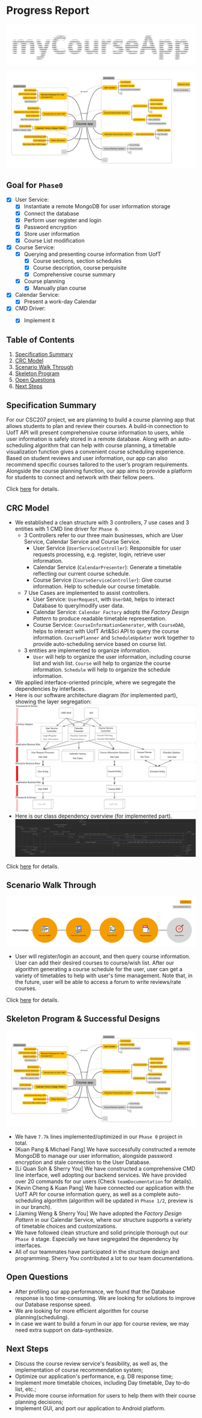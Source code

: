 # Progress Report

![](progress_report.assets/myCourseApp.jpg)

![](progress_report.assets/CourseAppMindMap.png)

## Goal for `Phase0` 

- [x] User Service: 
  - [x] Instantiate a remote MongoDB for user information storage
  - [x] Connect the database
  - [x] Perform user register and login
  - [x] Password encryption
  - [x] Store user information
  - [x] Course List modification
- [x] Course Service: 
  - [x] Querying and presenting course information from UofT
    - [x] Course sections, section schedules
    - [x] Course description, course perquisite
    - [x] Comprehensive course summary
  - [x] Course planning
    - [x] Manually plan course
- [x] Calendar Service: 
  - [x] Present a work-day Calendar
- [x] CMD Driver:
  - [x] Implement it
  

## Table of Contents
1. [Specification Summary](#Specification-Summary)
2. [CRC Model](#CRC-Model)
3. [Scenario Walk Through](#Scenario-Walk-Through)
4. [Skeleton Program](#Skeleton-Program-&-Successful-Designs)
6. [Open Questions](#Open-Questions)
7. [Next Steps](#Next-Steps)


## Specification Summary
For our CSC207 project, we are planning to build a course planning app that allows students to plan and review their courses. A build-in connection to UofT API will present comprehensive course information to users, while user information is safely stored in a remote database. Along with an auto-scheduling algorithm that can help with course planning, a timetable visualization function gives a convenient course scheduling experience. Based on student reviews and user information, our app can also recommend specific courses tailored to the user’s program requirements. Alongside the course planning function, our app aims to provide a platform for students to connect and network with their fellow peers.

Click [here](progress_report.md) for details.

## CRC Model
- We established a clean structure with 3 controllers, 7 use cases and 3 entities with 1 CMD line driver for `Phase 0`.
  - 3 Controllers refer to our three main businesses, which are User Service, Calendar Service and Course Service.
    - User Service (`UserServiceController`): Responsible for user requests processing, e.g. register, login, retrieve user information.
    - Calendar Service (`CalendarPresenter`): Generate a timetable reflecting our current course schedule.
    - Course Service (`CourseServiceController`): Give course information. Help to schedule our course timetable.
  - 7 Use Cases are implemented to assist controllers.
    - User Service: `UserRequest`, with `UserDAO`, helps to interact Database to query/modify user data.
    - Calendar Service: `Calendar Factory` adopts the *Factory Design Pattern* to produce readable timetable representation.
    - Course Service: `CourseInformationGenerater`, with `CourseDAO`, helps to interact with UofT Art&Sci API to query the course information. `CoursePlanner` and `ScheduleUpdater` work together to provide auto-scheduling service based on course list.
  - 3 entities are implemented to organize information.
    - `User` will help to organize the user information, including course list and wish list. `Course` will help to organize the course information. `Schedule` will help to organize the schedule information. 
- We applied interface-oriented principle, where we segregate the dependencies by interfaces.
- Here is our software architecture diagram (for implemented part), showing the layer segregation:
![](progress_report.assets/CD.jpg)
- Here is our class dependency overview (for implemented part).
![](progress_report.assets/main.png)

Click [here](crcCards/crcWalkThrough.md) for details.

## Scenario Walk Through
![](progress_report.assets/myCourseApp.png)
- User will register/login an account, and then query course information. User can add their desired courses to course/wish list. After our algorithm generating a course schedule for the user, user can get a variety of timetables to help with user's time management. Note that, in the future, user will be able to access a forum to write reviews/rate courses.

Click [here](walkthrough.md) for details.


## Skeleton Program & Successful Designs
![](progress_report.assets/CourseAppMindMap.png)
- We have `7.7k` lines implemented/optimized in our `Phase 0` project in total.
- [Kuan Pang & Michael Fang] We have successfully constructed a remote MongoDB to manage our user information, alongside password encryption and stale connection to the User Database.
- [Li Quan Soh & Sherry You] We have constructed a comprehensive CMD line interface, well adopting our backend services. We have provided over 20 commands for our users (Check `teamDocumentation` for details).
- [Kevin Cheng & Kuan Pang] We have connected our application with the UofT API for course information query, as well as a complete auto-scheduling algorithm (algorithm will be updated in `Phase 1/2`, preview is in our branch).
- [Jiaming Weng & Sherry You] We have adopted the *Factory Design Pattern* in our Calendar Service, where our structure supports a variety of timetable choices and customizations.
- We have followed clean structure and solid principle thorough out our `Phase 0` stage. Especially we have segregated the dependency by interfaces.
- All of our teammates have participated in the structure design and programming. Sherry You contributed a lot to our team documentations. 


## Open Questions
- After profiling our app performance, we found that the Database response is too time-consuming. We are looking for solutions to improve our Database response speed.
- We are looking for more efficient algorithm for course planning(scheduling).
- In case we want to build a forum in our app for course review, we may need extra support on data-synthesize.

## Next Steps
- Discuss the course review service's feasibility, as well as, the implementation of course recommendation system;
- Optimize our application's performance, e.g. DB response time;
- Implement more timetable choices, including Day timetable, Day to-do list, etc.;
- Provide more course information for users to help them with their course planning decisions;
- Implement GUI, and port our application to Android platform.


